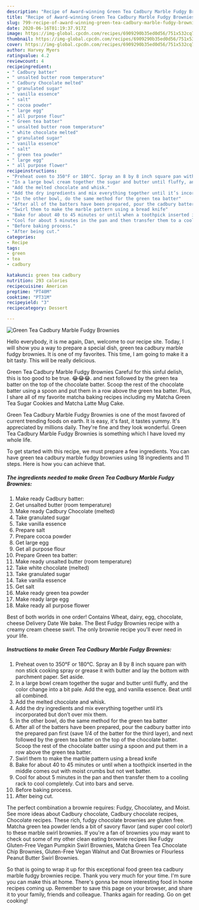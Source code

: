 ```yaml
---
description: "Recipe of Award-winning Green Tea Cadbury Marble Fudgy Brownies"
title: "Recipe of Award-winning Green Tea Cadbury Marble Fudgy Brownies"
slug: 799-recipe-of-award-winning-green-tea-cadbury-marble-fudgy-brownies
date: 2020-06-16T01:19:37.917Z
image: https://img-global.cpcdn.com/recipes/6909290b35ed0d56/751x532cq70/green-tea-cadbury-marble-fudgy-brownies-recipe-main-photo.jpg
thumbnail: https://img-global.cpcdn.com/recipes/6909290b35ed0d56/751x532cq70/green-tea-cadbury-marble-fudgy-brownies-recipe-main-photo.jpg
cover: https://img-global.cpcdn.com/recipes/6909290b35ed0d56/751x532cq70/green-tea-cadbury-marble-fudgy-brownies-recipe-main-photo.jpg
author: Harvey Myers
ratingvalue: 4.2
reviewcount: 4
recipeingredient:
- " Cadbury batter"
- " unsalted butter room temperature"
- " Cadbury Chocolate melted"
- " granulated sugar"
- " vanilla essence"
- " salt"
- " cocoa powder"
- " large egg"
- " all purpose flour"
- " Green tea batter"
- " unsalted butter room temperature"
- " white chocolate melted"
- " granulated sugar"
- " vanilla essence"
- " salt"
- " green tea powder"
- " large egg"
- " all purpose flower"
recipeinstructions:
- "Preheat oven to 350°F or 180°C. Spray an 8 by 8 inch square pan with non stick cooking spray or grease it with butter and lay the bottom with parchment paper. Set aside."
- "In a large bowl cream together the sugar and butter until fluffy, and the color change into a bit pale. Add the egg, and vanilla essence. Beat until all combined."
- "Add the melted chocolate and whisk."
- "Add the dry ingredients and mix everything together until it’s incorporated but don’t over mix them."
- "In the other bowl, do the same method for the green tea batter"
- "After all of the batters have been prepared, pour the cadbury batter into the prepared pan first (save 1/4 of the batter for the third layer), and next followed by the green tea batter on the top of the chocolate batter. Scoop the rest of the chocolate batter using a spoon and put them in a row above the green tea batter."
- "Swirl them to make the marble pattern using a bread knife"
- "Bake for about 40 to 45 minutes or until when a toothpick inserted in the middle comes out with moist crumbs but not wet batter."
- "Cool for about 5 minutes in the pan and then transfer them to a cooling rack to cool completely. Cut into bars and serve."
- "Before baking process."
- "After being cut."
categories:
- Recipe
tags:
- green
- tea
- cadbury

katakunci: green tea cadbury 
nutrition: 293 calories
recipecuisine: American
preptime: "PT40M"
cooktime: "PT31M"
recipeyield: "3"
recipecategory: Dessert

---
```



![Green Tea Cadbury Marble Fudgy Brownies](https://img-global.cpcdn.com/recipes/6909290b35ed0d56/751x532cq70/green-tea-cadbury-marble-fudgy-brownies-recipe-main-photo.jpg)

Hello everybody, it is me again, Dan, welcome to our recipe site. Today, I will show you a way to prepare a special dish, green tea cadbury marble fudgy brownies. It is one of my favorites. This time, I am going to make it a bit tasty. This will be really delicious.

Green Tea Cadbury Marble Fudgy Brownies Careful for this sinful delish, this is too good to be true. 😂😂😂. and next followed by the green tea batter on the top of the chocolate batter. Scoop the rest of the chocolate batter using a spoon and put them in a row above the green tea batter. Plus, I share all of my favorite matcha baking recipes including my Matcha Green Tea Sugar Cookies and Matcha Latte Mug Cake.

Green Tea Cadbury Marble Fudgy Brownies is one of the most favored of current trending foods on earth. It is easy, it's fast, it tastes yummy. It's appreciated by millions daily. They're fine and they look wonderful. Green Tea Cadbury Marble Fudgy Brownies is something which I have loved my whole life.


To get started with this recipe, we must prepare a few ingredients. You can have green tea cadbury marble fudgy brownies using 18 ingredients and 11 steps. Here is how you can achieve that.

<!--inarticleads1-->

##### The ingredients needed to make Green Tea Cadbury Marble Fudgy Brownies:

1. Make ready  Cadbury batter:
1. Get  unsalted butter (room temperature)
1. Make ready  Cadbury Chocolate (melted)
1. Take  granulated sugar
1. Take  vanilla essence
1. Prepare  salt
1. Prepare  cocoa powder
1. Get  large egg
1. Get  all purpose flour
1. Prepare  Green tea batter:
1. Make ready  unsalted butter (room temperature)
1. Take  white chocolate (melted)
1. Take  granulated sugar
1. Take  vanilla essence
1. Get  salt
1. Make ready  green tea powder
1. Make ready  large egg
1. Make ready  all purpose flower


Best of both worlds in one order! Contains Wheat, dairy, egg, chocolate, cheese Delivery Date We bake. The Best Fudgy Brownies recipe with a creamy cream cheese swirl. The only brownie recipe you&#39;ll ever need in your life. 

<!--inarticleads2-->

##### Instructions to make Green Tea Cadbury Marble Fudgy Brownies:

1. Preheat oven to 350°F or 180°C. Spray an 8 by 8 inch square pan with non stick cooking spray or grease it with butter and lay the bottom with parchment paper. Set aside.
1. In a large bowl cream together the sugar and butter until fluffy, and the color change into a bit pale. Add the egg, and vanilla essence. Beat until all combined.
1. Add the melted chocolate and whisk.
1. Add the dry ingredients and mix everything together until it’s incorporated but don’t over mix them.
1. In the other bowl, do the same method for the green tea batter
1. After all of the batters have been prepared, pour the cadbury batter into the prepared pan first (save 1/4 of the batter for the third layer), and next followed by the green tea batter on the top of the chocolate batter. Scoop the rest of the chocolate batter using a spoon and put them in a row above the green tea batter.
1. Swirl them to make the marble pattern using a bread knife
1. Bake for about 40 to 45 minutes or until when a toothpick inserted in the middle comes out with moist crumbs but not wet batter.
1. Cool for about 5 minutes in the pan and then transfer them to a cooling rack to cool completely. Cut into bars and serve.
1. Before baking process.
1. After being cut.


The perfect combination a brownie requires: Fudgy, Chocolatey, and Moist. See more ideas about Cadbury chocolate, Cadbury chocolate recipes, Chocolate recipes. These rich, fudgy chocolate brownies are gluten free. Matcha green tea powder lends a bit of savory flavor (and super cool color!) to these marble swirl brownies. If you&#39;re a fan of brownies you may want to check out some of my other clean eating brownie recipes like Fudgy Gluten-Free Vegan Pumpkin Swirl Brownies, Matcha Green Tea Chocolate Chip Brownies, Gluten-Free Vegan Walnut and Oat Brownies or Flourless Peanut Butter Swirl Brownies. 

So that is going to wrap it up for this exceptional food green tea cadbury marble fudgy brownies recipe. Thank you very much for your time. I'm sure you can make this at home. There's gonna be more interesting food in home recipes coming up. Remember to save this page on your browser, and share it to your family, friends and colleague. Thanks again for reading. Go on get cooking!
